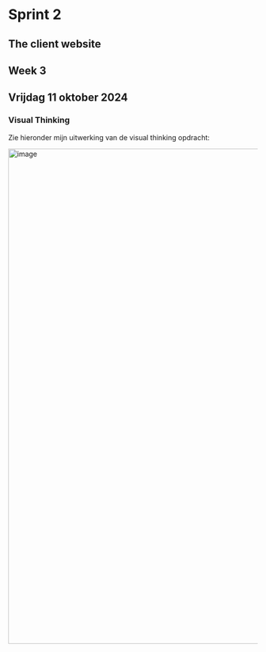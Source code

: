 # Sprint 2
## The client website 

## Week 3
## Vrijdag 11 oktober 2024

### Visual Thinking

Zie hieronder mijn uitwerking van de visual thinking opdracht: 

<img width="1000" alt="image" src="https://github.com/user-attachments/assets/3fe6c21e-b24c-4c0f-8d11-acad491a64c8">

